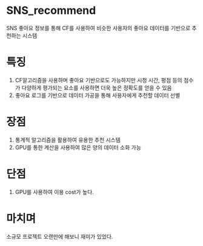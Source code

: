 # SNS_recommend
  
  SNS 좋아요 정보를 통해 CF를 사용하여 비슷한 사용자의 좋아요 데이터를 기반으로 추천하는 시스템
  
# 특징
  1. CF알고리즘을 사용하며 좋아요 기반으로도 가능하지만 시청 시간, 평점 등의 점수가 다양하게 평가되는 요소를 사용하면 더욱 높은 정확도를 얻을 수 있음
  2. 좋아요 로그를 기반으로 데이터 가공을 통해 사용자에게 추천할 데이터 선별
  
  
# 장점
  1. 통계적 알고리즘을 활용하여 유용한 추천 시스템
  2. GPU를 통한 계산을 사용하여 많은 양의 데이터 소화 가능

# 단점
 1. GPU를 사용하여 이용 cost가 높다.
  
# 마치며
  소규모 프로젝트 오랜만에 해보니 재미가 있었다.
